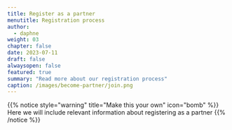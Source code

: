 ```yaml
---
title: Register as a partner
menutitle: Registration process
author: 
  - daphne
weight: 03
chapter: false
date: 2023-07-11
draft: false
alwaysopen: false
featured: true
summary: "Read more about our registration process"
caption: /images/become-partner/join.png
---
```

{{% notice style="warning" title="Make this your own" icon="bomb" %}}
Here we will include relevant information about registering as a partner
{{% /notice %}}